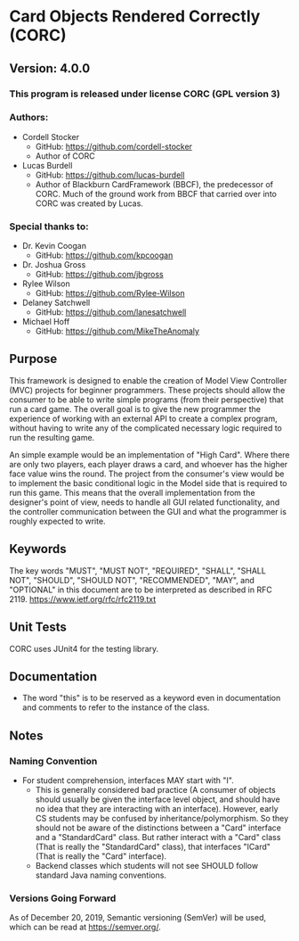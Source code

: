 # Card Objects Rendered Correctly \(CORC\)

## Version: 4.0.0

### This program is released under license CORC \(GPL version 3\)

### Authors:

- Cordell Stocker 
  - GitHub: https://github.com/cordell-stocker
  - Author of CORC
- Lucas Burdell
  - GitHub: https://github.com/lucas-burdell
  - Author of Blackburn CardFramework (BBCF), the predecessor of CORC. Much of the ground
  work from BBCF that carried over into CORC was created by Lucas.

### Special thanks to:

- Dr. Kevin Coogan
  - GitHub: https://github.com/kpcoogan
- Dr. Joshua Gross
  - GitHub: https://github.com/jbgross
- Rylee Wilson
  - GitHub: https://github.com/Rylee-Wilson
- Delaney Satchwell
  - GitHub: https://github.com/lanesatchwell
- Michael Hoff
  - GitHub: https://github.com/MikeTheAnomaly

## Purpose

This framework is designed to enable the creation of Model View Controller \(MVC\) projects for beginner programmers.
These projects should allow the consumer to be able to write simple programs \(from their perspective\)
that run a card game. The overall goal is to give the new programmer the experience of working with an
external API to create a complex program, without having to write any of the complicated necessary logic
required to run the resulting game.

An simple example would be an implementation of "High Card". Where there are only two players, each player
draws a card, and whoever has the higher face value wins the round. The project from the consumer's view
would be to implement the basic conditional logic in the Model side that is required to run this game.
This means that the overall implementation from the designer's point of view, needs to handle all GUI related
functionality, and the controller communication between the GUI and what the programmer is roughly expected to write.

## Keywords

The key words "MUST", "MUST NOT", "REQUIRED", "SHALL", "SHALL
NOT", "SHOULD", "SHOULD NOT", "RECOMMENDED",  "MAY", and
"OPTIONAL" in this document are to be interpreted as described in
RFC 2119. https://www.ietf.org/rfc/rfc2119.txt

## Unit Tests

CORC uses JUnit4 for the testing library. 

## Documentation

- The word "this" is to be reserved as a keyword even in documentation and comments to refer to
the instance of the class.

## Notes

### Naming Convention

- For student comprehension, interfaces MAY start with "I".
  - This is generally considered bad practice \(A consumer of objects should usually
  be given the interface level object, and should have no idea that they are interacting
  with an interface\). However, early CS students may be confused by
  inheritance/polymorphism. So they should not be aware of the distinctions between a
  "Card" interface and a "StandardCard" class. But rather interact with a "Card" class
  \(That is really the "StandardCard" class\), that interfaces "ICard" \(That is
  really the "Card" interface\).
  - Backend classes which students will not see SHOULD follow standard Java naming
  conventions.

### Versions Going Forward

As of December 20, 2019, Semantic versioning \(SemVer\) will be used,
which can be read at https://semver.org/.
